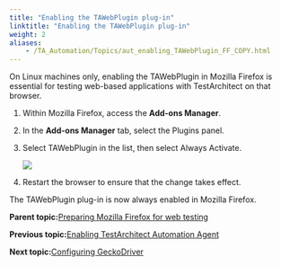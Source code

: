 ```yaml
--- 
title: "Enabling the TAWebPlugin plug-in"
linktitle: "Enabling the TAWebPlugin plug-in"
weight: 2
aliases: 
    - /TA_Automation/Topics/aut_enabling_TAWebPlugin_FF_COPY.html
---
```


On Linux machines only, enabling the TAWebPlugin in Mozilla Firefox is essential for testing web-based applications with TestArchitect on that browser.

1.  Within Mozilla Firefox, access the **Add-ons Manager**.

2.  In the **Add-ons Manager** tab, select the Plugins panel.

3.  Select TAWebPlugin in the list, then select Always Activate.

    ![](/images//Images/ug_taextension_firefox_plugin.png)

4.  Restart the browser to ensure that the change takes effect.


The TAWebPlugin plug-in is now always enabled in Mozilla Firefox.

**Parent topic:**[Preparing Mozilla Firefox for web testing](/TA_Tutorials_Sample_App/Topics/SR_Enabling_TA_agent_firefox.html)

**Previous topic:**[Enabling TestArchitect Automation Agent](/TA_Automation/Topics/aut_enabling_automation_agent_FF_COPY.html)

**Next topic:**[Configuring GeckoDriver](/TA_Automation/Topics/aut_app_testing_geckodriver_FF_COPY.html)

